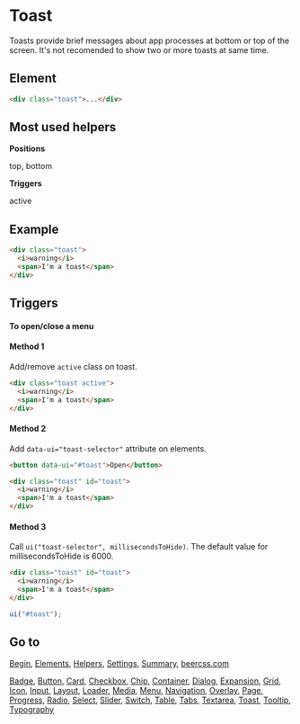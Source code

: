 # Toast

Toasts provide brief messages about app processes at bottom or top of the screen. It's not recomended to show two or more toasts at same time.

## Element

```html
<div class="toast">...</div>
```

## Most used helpers

**Positions**

top, bottom

**Triggers**

active

## Example

```html
<div class="toast">
  <i>warning</i>
  <span>I'm a toast</span>
</div>
```

## Triggers 

#### To open/close a menu

#### Method 1

Add/remove `active` class on toast.

```html
<div class="toast active">
  <i>warning</i>
  <span>I'm a toast</span>
</div>
```

#### Method 2

Add `data-ui="toast-selector"` attribute on elements.

```html
<button data-ui="#toast">Open</button>

<div class="toast" id="toast">
  <i>warning</i>
  <span>I'm a toast</span>
</div>
```

#### Method 3

Call `ui("toast-selector", millisecondsToHide)`. The default value for millisecondsToHide is 6000.

```html
<div class="toast" id="toast">
  <i>warning</i>
  <span>I'm a toast</span>
</div>
```

```js
ui("#toast");
```

## Go to

[Begin](INDEX.md), [Elements](ELEMENTS.md), [Helpers](HELPERS.md), [Settings](SETTINGS.md), [Summary](SUMMARY.md), [beercss.com](https://www.beercss.com)

[Badge](BADGE.md), [Button](BUTTON.md), [Card](CARD.md), [Checkbox](CHECKBOX.md), [Chip](CHIP.md), [Container](CONTAINER.md), [Dialog](DIALOG.md), [Expansion](EXPANSION.md), [Grid](GRID.md), [Icon](ICON.md), [Input](INPUT.md), [Layout](LAYOUT.md), [Loader](LOADER.md), [Media](MEDIA.md), [Menu](MENU.md), [Navigation](NAVIGATION.md), [Overlay](OVERLAY.md), [Page](PAGE.md), [Progress](PROGRESS.md), [Radio](RADIO.md), [Select](SELECT.md), [Slider](SLIDER.md), [Switch](SWITCH.md), [Table](TABLE.md), [Tabs](TABS.md), [Textarea](TEXTAREA.md), [Toast](TOAST.md), [Tooltip](TOOLTIP.md), [Typography](TYPOGRAPHY.md)